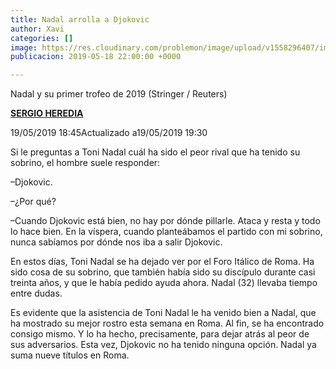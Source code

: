 ```yaml
---
title: Nadal arrolla a Djokovic
author: Xavi
categories: []
image: https://res.cloudinary.com/problemon/image/upload/v1558296407/image/upload/_20190519191241195-klj-U462336803344Rl-992x558%40LaVanguardia-Web.jpg
publicacion: 2019-05-18 22:00:00 +0000

---
```

Nadal y su primer trofeo de 2019 (Stringer / Reuters)

[**SERGIO HEREDIA**](https://www.lavanguardia.com/autores/sergiomanuel-heredia.html)

19/05/2019 18:45Actualizado a19/05/2019 19:30

Si le preguntas a Toni Nadal cuál ha sido el peor rival que ha tenido su sobrino, el hombre suele responder:

–Djokovic.

–¿Por qué?

–Cuando Djokovic está bien, no hay por dónde pillarle. Ataca y resta y todo lo hace bien. En la víspera, cuando planteábamos el partido con mi sobrino, nunca sabíamos por dónde nos iba a salir Djokovic.

En estos días, Toni Nadal se ha dejado ver por el Foro Itálico de Roma. Ha sido cosa de su sobrino, que también había sido su discípulo durante casi treinta años, y que le había pedido ayuda ahora. Nadal (32) llevaba tiempo entre dudas.

Es evidente que la asistencia de Toni Nadal le ha venido bien a Nadal, que ha mostrado su mejor rostro esta semana en Roma. Al fin, se ha encontrado consigo mismo. Y lo ha hecho, precisamente, para dejar atrás al peor de sus adversarios. Esta vez, Djokovic no ha tenido ninguna opción. Nadal ya suma nueve títulos en Roma.